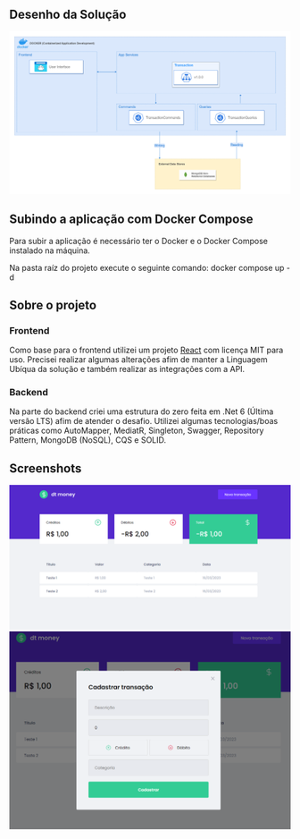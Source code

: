 ## Desenho da Solução
![](https://raw.githubusercontent.com/alanbassi/cash-flow/main/Architecture.drawio.png)

## Subindo a aplicação com Docker Compose
Para subir a aplicação é necessário ter o Docker e o Docker Compose instalado na máquina.

Na pasta raíz do projeto execute o seguinte comando: docker compose up -d

## Sobre o projeto
### Frontend

Como base para o frontend utilizei um projeto [React](https://github.com/luiizsilverio/dtmoney) com licença MIT para uso. Precisei realizar algumas alterações afim de manter a Linguagem Ubíqua da solução e também realizar as integrações com a API.

### Backend

Na parte do backend criei uma estrutura do zero feita em .Net 6 (Última versão LTS) afim de atender o desafio. Utilizei algumas tecnologias/boas práticas como AutoMapper, MediatR, Singleton, Swagger, Repository Pattern, MongoDB (NoSQL), CQS e SOLID.

## Screenshots
![](https://raw.githubusercontent.com/alanbassi/cash-flow/main/frontend/public/screen1.png)
![](https://raw.githubusercontent.com/alanbassi/cash-flow/main/frontend/public/screen2.png)
